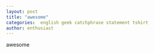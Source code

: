 ```yaml
---
layout: post
title: "awesome"
categories:  english geek catchphrase statement tshirt
author: enthusiast
---
```

awesome
